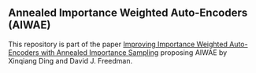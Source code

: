 ## Annealed Importance Weighted Auto-Encoders (AIWAE)

This repository is part of the paper [Improving Importance Weighted Auto-Encoders with Annealed Importance Sampling](https://arxiv.org/abs/1906.04904) proposing AIWAE by Xinqiang Ding and David J. Freedman.



